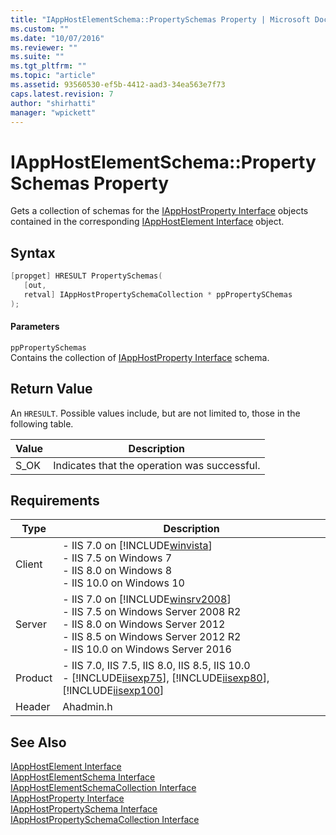 ```yaml
---
title: "IAppHostElementSchema::PropertySchemas Property | Microsoft Docs"
ms.custom: ""
ms.date: "10/07/2016"
ms.reviewer: ""
ms.suite: ""
ms.tgt_pltfrm: ""
ms.topic: "article"
ms.assetid: 93560530-ef5b-4412-aad3-34ea563e7f73
caps.latest.revision: 7
author: "shirhatti"
manager: "wpickett"
---
```

# IAppHostElementSchema::PropertySchemas Property
Gets a collection of schemas for the [IAppHostProperty Interface](../../web-development-reference\webdev-native-api-reference/iapphostproperty-interface.md) objects contained in the corresponding [IAppHostElement Interface](../../web-development-reference\webdev-native-api-reference/iapphostelement-interface.md) object.  
  
## Syntax  
  
```cpp  
[propget] HRESULT PropertySchemas(  
   [out,  
   retval] IAppHostPropertySchemaCollection * ppPropertySChemas  
);  
```  
  
#### Parameters  
 `ppPropertySchemas`  
 Contains the collection of [IAppHostProperty Interface](../../web-development-reference\webdev-native-api-reference/iapphostproperty-interface.md) schema.  
  
## Return Value  
 An `HRESULT`. Possible values include, but are not limited to, those in the following table.  
  
|Value|Description|  
|-----------|-----------------|  
|S_OK|Indicates that the operation was successful.|  
  
## Requirements  
  
|Type|Description|  
|----------|-----------------|  
|Client|-   IIS 7.0 on [!INCLUDE[winvista](../../wmi-provider/includes/winvista-md.md)]<br />-   IIS 7.5 on Windows 7<br />-   IIS 8.0 on Windows 8<br />-   IIS 10.0 on Windows 10|  
|Server|-   IIS 7.0 on [!INCLUDE[winsrv2008](../../wmi-provider/includes/winsrv2008-md.md)]<br />-   IIS 7.5 on Windows Server 2008 R2<br />-   IIS 8.0 on Windows Server 2012<br />-   IIS 8.5 on Windows Server 2012 R2<br />-   IIS 10.0 on Windows Server 2016|  
|Product|-   IIS 7.0, IIS 7.5, IIS 8.0, IIS 8.5, IIS 10.0<br />-   [!INCLUDE[iisexp75](../../web-development-reference/native-code-api-reference/includes/iisexp75-md.md)], [!INCLUDE[iisexp80](../../web-development-reference/native-code-api-reference/includes/iisexp80-md.md)], [!INCLUDE[iisexp100](../../web-development-reference/native-code-api-reference/includes/iisexp100-md.md)]|  
|Header|Ahadmin.h|  
  
## See Also  
 [IAppHostElement Interface](../../web-development-reference\webdev-native-api-reference/iapphostelement-interface.md)   
 [IAppHostElementSchema Interface](../../web-development-reference\webdev-native-api-reference/iapphostelementschema-interface.md)   
 [IAppHostElementSchemaCollection Interface](../../web-development-reference\webdev-native-api-reference/iapphostelementschemacollection-interface.md)   
 [IAppHostProperty Interface](../../web-development-reference\webdev-native-api-reference/iapphostproperty-interface.md)   
 [IAppHostPropertySchema Interface](../../web-development-reference\webdev-native-api-reference/iapphostpropertyschema-interface.md)   
 [IAppHostPropertySchemaCollection Interface](../../web-development-reference\webdev-native-api-reference/iapphostpropertyschemacollection-interface.md)
